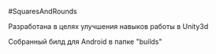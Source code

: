 #SquaresAndRounds

Разработана в целях улучшения навыков работы в Unity3d

Собранный билд для Android в папке "builds"
